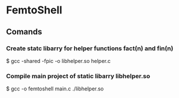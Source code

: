 # FemtoShell

## Comands 
### Create statc libarry for helper functions fact(n) and fin(n)
  $ gcc -shared -fpic -o libhelper.so helper.c
### Compile main project of static libarry libhelper.so
  $ gcc -o femtoshell main.c ./libhelper.so
